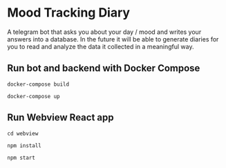 # Mood Tracking Diary
A telegram bot that asks you about your day / mood and writes your answers into a database. In the future it will be able to generate diaries for you to read and analyze the data it collected in a meaningful way.

## Run bot and backend with Docker Compose
```
docker-compose build

docker-compose up
```

## Run Webview React app
```
cd webview

npm install

npm start
```
